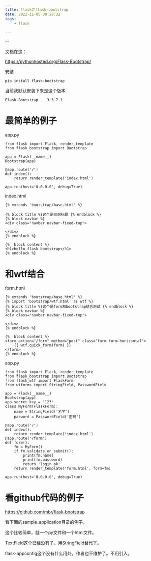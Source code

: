 ```yaml
---
title: flask之flask-bootstrap
date: 2022-11-05 08:28:32
tags:
	- flask

---
```


--

文档在这：

https://pythonhosted.org/Flask-Bootstrap/

安装

```
pip install flask-bootstrap
```

当前我默认安装下来是这个版本

```
Flask-Bootstrap    3.3.7.1
```

# 最简单的例子

app.py

```
from flask import Flask, render_template
from flask_bootstrap import Bootstrap

app = Flask(__name__)
Bootstrap(app)

@app.route('/')
def index():
    return render_template('index.html')

app.run(host='0.0.0.0', debug=True)
```

index.html

```
{% extends 'bootstrap/base.html' %}

{% block title %}这个是网站标题 {% endblock %}
{% block navbar %}
<div class="navbar navbar-fixed-top">

</div>
{% endblock %}

{%  block content %}
<h1>hello flask bootstrap</h1>
{% endblock %}
```

# 和wtf结合

form.html

```
{% extends 'bootstrap/base.html' %}
{% import 'bootstrap/wtf.html' as wtf %}
{% block title %}这个是form和bootstrap结合测试 {% endblock %}
{% block navbar %}
<div class="navbar navbar-fixed-top">

</div>
{% endblock %}

{%  block content %}
<form action="/form" method="post" class="form form-horizontal">
    {{ wtf.quick_form(form) }}
</form>
{% endblock %}

```

app.py

```
from flask import Flask, render_template
from flask_bootstrap import Bootstrap
from flask_wtf import FlaskForm
from wtforms import StringField, PasswordField

app = Flask(__name__)
Bootstrap(app)
app.secret_key = '123'
class MyForm(FlaskForm):
    name = StringField('名字')
    pasword = PasswordField('密码')

@app.route('/')
def index():
    return render_template('index.html')
@app.route('/form')
def form():
    fm = MyForm()
    if fm.validate_on_submit():
        print(fm.name)
        print(fm.password)
        return 'login ok'
    return render_template('form.html', form=fm)

app.run(host='0.0.0.0', debug=True)
```

# 看github代码的例子

https://github.com/mbr/flask-bootstrap

看下面的sample_application目录的例子。

这个比较简单，就一个py文件和一个html文件。

TextField这个已经没有了。用StringField替代了。

flask-appconfig这个没有什么用处。作者也不维护了。不用引入。



